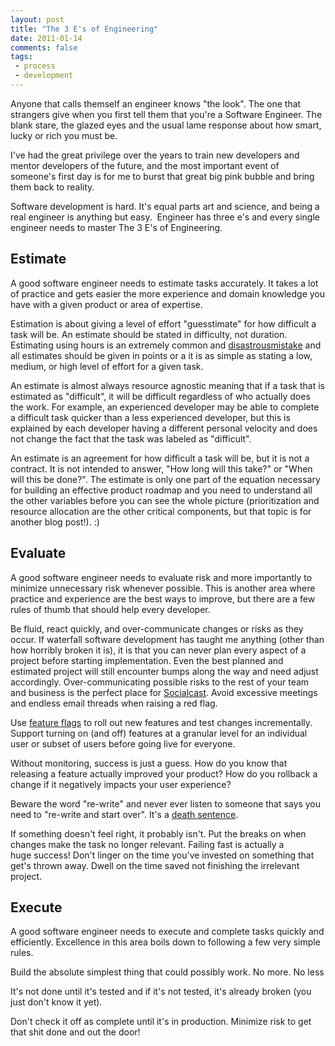 ```yaml
---
layout: post
title: "The 3 E's of Engineering"
date: 2011-01-14
comments: false
tags:
 - process
 - development
---
```





Anyone that calls themself an engineer knows "the look". The one that strangers give when you first tell them that you're a Software Engineer. The blank stare, the glazed eyes and the usual lame response about how smart, lucky or rich you must be.


I've had the great privilege over the years to train new developers and mentor developers of the future, and the most important event of someone's first day is for me to burst that great big pink bubble and bring them back to reality.


Software development is hard. It's equal parts art and science, and being a real engineer is anything but easy.  Engineer has three e's and every single engineer needs to master The 3 E's of Engineering.


Estimate
--------

A good software engineer needs to estimate tasks accurately. It takes a lot of practice and gets easier the more experience and domain knowledge you have with a given product or area of expertise.


Estimation is about giving a level of effort "guesstimate" for how difficult a task will be. An estimate should be stated in difficulty, not duration. Estimating using hours is an extremely common and [disastrous](http://scrum.jeffsutherland.com/2010/04/story-points-why-are-they-better-than.html)[mistake](http://www.agilegamedevelopment.com/2006/03/hours-vs-story-points.html) and all estimates should be given in points or a it is as simple as stating a low, medium, or high level of effort for a given task.


An estimate is almost always resource agnostic meaning that if a task that is estimated as "difficult", it will be difficult regardless of who actually does the work. For example, an experienced developer may be able to complete a difficult task quicker than a less experienced developer, but this is explained by each developer having a different personal velocity and does not change the fact that the task was labeled as "difficult".


An estimate is an agreement for how difficult a task will be, but it is not a contract. It is not intended to answer, "How long will this take?" or "When will this be done?". The estimate is only one part of the equation necessary for building an effective product roadmap and you need to understand all the other variables before you can see the whole picture (prioritization and resource allocation are the other critical components, but that topic is for another blog post!). :)


Evaluate
--------

A good software engineer needs to evaluate risk and more importantly to minimize unnecessary risk whenever possible. This is another area where practice and experience are the best ways to improve, but there are a few rules of thumb that should help every developer.


Be fluid, react quickly, and over-communicate changes or risks as they occur. If waterfall software development has taught me anything (other than how horribly broken it is), it is that you can never plan every aspect of a project before starting implementation. Even the best planned and estimated project will still encounter bumps along the way and need adjust accordingly. Over-communicating possible risks to the rest of your team and business is the perfect place for [Socialcast](http://www.socialcast.com/). Avoid excessive meetings and endless email threads when raising a red flag.


Use [feature flags](http://code.flickr.com/blog/2009/12/02/flipping-out/) to roll out new features and test changes incrementally. Support turning on (and off) features at a granular level for an individual user or subset of users before going live for everyone.


Without monitoring, success is just a guess. How do you know that releasing a feature actually improved your product? How do you rollback a change if it negatively impacts your user experience?


Beware the word "re-write" and never ever listen to someone that says you need to "re-write and start over". It's a [death sentence](http://www.joelonsoftware.com/articles/fog0000000069.html).


If something doesn't feel right, it probably isn't. Put the breaks on when changes make the task no longer relevant. Failing fast is actually a huge success! Don't linger on the time you've invested on something that get's thrown away. Dwell on the time saved not finishing the irrelevant project.


Execute
-------

A good software engineer needs to execute and complete tasks quickly and efficiently. Excellence in this area boils down to following a few very simple rules.


Build the absolute simplest thing that could possibly work. No more. No less


It's not done until it's tested and if it's not tested, it's already broken (you just don't know it yet).


Don't check it off as complete until it's in production. Minimize risk to get that shit done and out the door!
